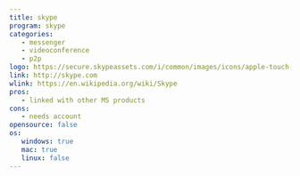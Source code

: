 ```yaml
---
title: skype
program: skype
categories:
   - messenger
   - videoconference
   - p2p
logo: https://secure.skypeassets.com/i/common/images/icons/apple-touch-icon.png
link: http://skype.com
wlink: https://en.wikipedia.org/wiki/Skype
pros:
   - linked with other MS products
cons:
   - needs account
opensource: false
os:
   windows: true
   mac: true
   linux: false
---
```

